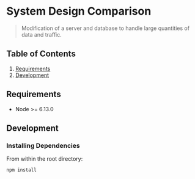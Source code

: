 # System Design Comparison

> Modification of a server and database to handle large quantities of data and traffic.


## Table of Contents

1. [Requirements](#requirements)
2. [Development](#development)

## Requirements

- Node >= 6.13.0

## Development

### Installing Dependencies

From within the root directory:

```sh
npm install
```

